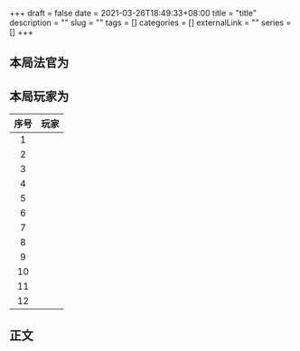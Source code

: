 +++
draft = false
date = 2021-03-26T18:49:33+08:00
title = "title"
description = ""
slug = "" 
tags = []
categories = []
externalLink = ""
series = []
+++
## 本局法官为



## 本局玩家为

| 序号 | 玩家 |
| :--: | :--: |
|  1   |      |
|  2   |      |
|  3   |      |
|  4   |      |
|  5   |      |
|  6   |      |
|  7   |      |
|  8   |      |
|  9   |      |
|  10  |      |
|  11  |      |
|  12  |      |

## 正文